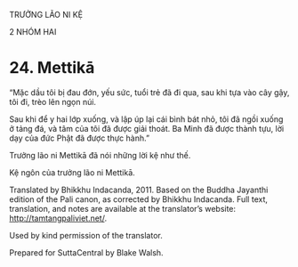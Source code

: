 TRƯỞNG LÃO NI KỆ

2 NHÓM HAI

# 24\. Mettikā

“Mặc dầu tôi bị đau đớn, yếu sức, tuổi trẻ đã đi qua, sau khi tựa vào cây gậy, tôi đi, trèo lên ngọn núi.

Sau khi để y hai lớp xuống, và lập úp lại cái bình bát nhỏ, tôi đã ngồi xuống ở tảng đá, và tâm của tôi đã được giải thoát. Ba Minh đã được thành tựu, lời dạy của đức Phật đã được thực hành.”

Trưởng lão ni Mettikā đã nói những lời kệ như thế.

Kệ ngôn của trưởng lão ni Mettikā.

Translated by Bhikkhu Indacanda, 2011. Based on the Buddha Jayanthi edition of the Pali canon, as corrected by Bhikkhu Indacanda. Full text, translation, and notes are available at the translator’s website: http://tamtangpaliviet.net/.

Used by kind permission of the translator.

Prepared for SuttaCentral by Blake Walsh.